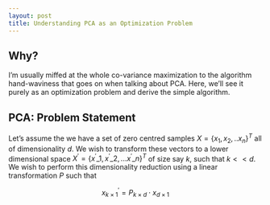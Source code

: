 ```yaml
---
layout: post
title: Understanding PCA as an Optimization Problem
---
```


## Why?
I’m usually miffed at the whole co-variance maximization to the algorithm hand-waviness that goes on when talking about PCA. Here, we’ll see it purely as an optimization problem and derive the simple algorithm.

## PCA: Problem Statement
Let’s assume the we have a set of zero centred samples $X = \{x_{1}, x_{2}, .. x_{n}\}^{T}$ all of dimensionality $d$.  We wish to transform these vectors to a lower dimensional space $X^{\prime} = \{ x^{\prime}\_{1}, x^{\prime}\_{2} ,... x^{\prime}\_{n} \}^{T}$ of size say $k$, such that $k \lt\lt d$. We wish to perform this dimensionality reduction using a linear transformation $P$ such that

$$ x^{\prime}_{k \times 1} = P_{k \times d} \cdot x_{d \times 1} $$
